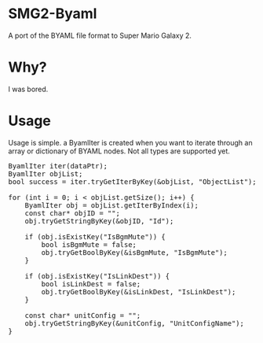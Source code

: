 # SMG2-Byaml
A port of the BYAML file format to Super Mario Galaxy 2.

# Why?
I was bored.

# Usage
Usage is simple. a ByamlIter is created when you want to iterate through an array or dictionary of BYAML nodes. Not all types are supported yet.
<pre>
ByamlIter iter(dataPtr);
ByamlIter objList;
bool success = iter.tryGetIterByKey(&objList, "ObjectList");

for (int i = 0; i < objList.getSize(); i++) {
    ByamlIter obj = objList.getIterByIndex(i);
    const char* objID = "";
    obj.tryGetStringByKey(&objID, "Id");

    if (obj.isExistKey("IsBgmMute")) {
        bool isBgmMute = false;
        obj.tryGetBoolByKey(&isBgmMute, "IsBgmMute");
    }

    if (obj.isExistKey("IsLinkDest")) {
        bool isLinkDest = false;
        obj.tryGetBoolByKey(&isLinkDest, "IsLinkDest");
    }

    const char* unitConfig = "";
    obj.tryGetStringByKey(&unitConfig, "UnitConfigName");
}
</pre>